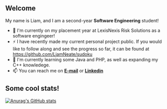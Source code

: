 ## Welcome 
My name is Liam, and I am a second-year **Software Engineering** student!


- 🔭 I'm currently on my placement year at LexisNexis Risk Solutions as a software engingeer!
- ⚡ I have recently made my current personal project public. If you would like to follow along and see the progress so far, it can be found at https://github.com/LiamNeate/sudoku
- 🌱 I'm currently learning some Java and PHP, as well as expanding my C++ knowledege.
- 📫 You can reach me on [**E-mail**](mailto:liam.neate@my.ntu.ac.uk) or [**Linkedin**](https://www.linkedin.com/in/liam-neate-39624a200/)

## Some cool stats!

[![Anurag's GitHub stats](https://github-readme-stats.vercel.app/api?username=LiamNeate&show_icons=true&theme=gruvbox&hide_border=true)](https://github.com/LiamNeate/github-readme-stats)

<!--
**LiamNeate/LiamNeate** is a ✨ _special_ ✨ repository because its `README.md` (this file) appears on your GitHub profile.
Here are some ideas to get you started:

- 🔭 I’m currently working on ...
- 🌱 I’m currently learning ...
- 👯 I’m looking to collaborate on ...
- 🤔 I’m looking for help with ...
- 💬 Ask me about ...
- 📫 How to reach me: ...
- 😄 Pronouns: ...
- ⚡ Fun fact: ...
-->
